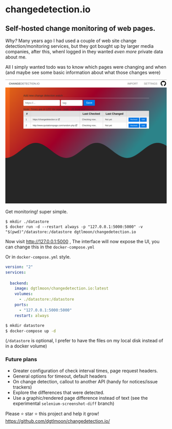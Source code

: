 #  changedetection.io

## Self-hosted change monitoring of web pages.

_Why?_ Many years ago I had used a couple of web site change detection/monitoring services, 
but they got bought up by larger media companies, after this, whenI logged in they
wanted _even more_ private data about me.

All I simply wanted todo was to know which pages were changing and when (and maybe see
some basic information about what those changes were)

![Alt text](screenshot.png?raw=true "Screenshot")

Get monitoring! super simple.

```
$ mkdir ./datastore
$ docker run -d --restart always -p "127.0.0.1:5000:5000" -v "$(pwd)"/datastore:/datastore dgtlmoon/changedetection.io
```  

Now visit http://127.0.0.1:5000 , The interface will now expose the UI, you can change this in the `docker-compose.yml`



Or in `docker-compose.yml` style.


```yaml
version: "2"
services:

  backend:
    image: dgtlmoon/changedetection.io:latest
    volumes:
      - ./datastore:/datastore
    ports:
      - "127.0.0.1:5000:5000"
    restart: always
```

```bash
$ mkdir datastore
$ docker-compose up -d
```
(`/datastore` is optional, I prefer to have the files on my local disk instead of in a docker volume)

### Future plans

- Greater configuration of check interval times, page request headers.
- General options for timeout, default headers
- On change detection, callout to another API (handy for notices/issue trackers)
- Explore the differences that were detected.
- Use a graphic/rendered page difference instead of text (see the experimental `selenium-screenshot-diff` branch)

 
Please :star: star :star: this project and help it grow! https://github.com/dgtlmoon/changedetection.io/